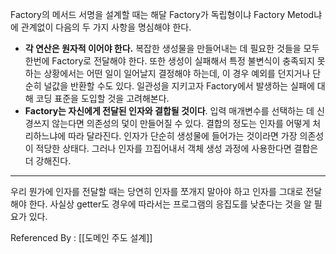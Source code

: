 
Factory의 메서드 서명을 설계할 때는 해달 Factory가 독립형이냐 Factory Metod냐에 관계없이 다음의 두 가지 사항을 명심해야 한다. 

- **각 연산은 원자적 이어야 한다.** 복잡한 생성물을 만들어내는 데 필요한 것들을 모두 한번에 Factory로 전달해야 한다. 또한 생성이 실패해서 특정 불변식이 충족되지 못하는 상황에서는 어떤 일이 일어날지 결정해야 하는데, 이 경우 예외를 던지거나 단순히 널값을 반환할 수도 있다. 일관성을 지키고자 Factory에서 발생하는 실패에 대해 코딩 표준을 도입할 것을 고려해본다.
- **Factory는 자신에게 전달된 인자와 결합될 것이다**. 입력 매개변수를 선택하는 데 신경쓰지 않는다면 의존성의 덫이 만들어질 수 있다. 결합의 정도는 인자를 어떻게 처리하느냐에 따라 달라진다. 인자가 단순히 생성물에 들어가는 것이라면 가장 의존성이 적당한 상태다. 그러나 인자를 끄집어내서 객체 생성 과정에 사용한다면 결합은 더 강해진다. 

-----

우리 뭔가에 인자를 전달할 때는 당연히 인자를 쪼개지 말아야 하고 인자를 그대로 전달해야 한다. 사실상 getter도 경우에 따라서는 프로그램의 응집도를 낮춘다는 것을 알 필요가 있다. 

Referenced By : [[도메인 주도 설계]]
